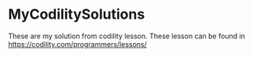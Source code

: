 # MyCodilitySolutions
These are my solution from codility lesson. These lesson can be found in https://codility.com/programmers/lessons/
